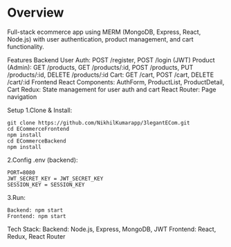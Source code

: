 # Overview
Full-stack ecommerce app using MERM (MongoDB, Express, React, Node.js) with user authentication, product management, and cart functionality.

Features
Backend
User Auth:
POST /register, POST /login (JWT)
Product (Admin):
GET /products, GET /products/:id, POST /products, PUT /products/:id, DELETE /products/:id
Cart:
GET /cart, POST /cart, DELETE /cart/:id
Frontend
React Components: AuthForm, ProductList, ProductDetail, Cart
Redux: State management for user auth and cart
React Router: Page navigation

Setup
1.Clone & Install:
```
git clone https://github.com/NikhilKumarapp/3legantECom.git
cd ECommerceFrontend
npm install
cd ECommerceBackend
npm install
```
2.Config .env (backend):
```
PORT=8080
JWT_SECRET_KEY = JWT_SECRET_KEY
SESSION_KEY = SESSION_KEY
```
3.Run:
```
Backend: npm start
Frontend: npm start
```
Tech Stack:
Backend: Node.js, Express, MongoDB, JWT
Frontend: React, Redux, React Router

